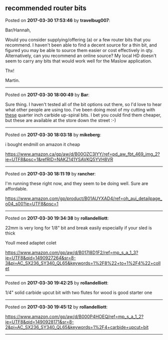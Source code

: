 ## recommended router bits
Posted on **2017-03-30 17:53:46** by **travelbug007**:

Bar/Hannah, 

Would you consider supplying/offering (a) or a few router bits that you recommend. I haven't been able to find a decent source for a thin bit, and figured you may be able to source them easier or cost effectively in qty. Alternatively, can you recommend an online source? My local HD doesn't seem to carry any bits that would work well for the Maslow application. 

Thx! 

Martin.

---

Posted on **2017-03-30 18:00:49** by **Bar**:

Sure thing. I haven't tested all of the bit options out there, so I'd love to hear what other people are using too. I've been doing most of my cutting with [these](http://www.homedepot.com/p/Diablo-1-4-in-Up-Spiral-Router-Bit-DR75101/204073552) quarter inch carbide up-spiral bits. I bet you could find them cheaper, but these are available at the store down the street :-)

---

Posted on **2017-03-30 18:03:18** by **mikeberg**:

i bought endmill on amazon it cheap 

https://www.amazon.ca/gp/aw/d/B00OZC3IYY/ref=pd_aw_fbt_469_img_2?ie=UTF8&psc=1&refRID=NAKZ141YSAVKQ5YVH8VR

---

Posted on **2017-03-30 18:11:19** by **rancher**:

I'm running these right now, and they seem to be doing well.  Sure are affordable.



https://www.amazon.com/gp/product/B01AUYXAD4/ref=oh_aui_detailpage_o04_s00?ie=UTF8&psc=1

---

Posted on **2017-03-30 19:34:38** by **rollandelliott**:

22mm is very long for 1/8" bit and break easily especially if your sled is thick

Youll meed adaptet colet

https://www.amazon.com/gp/aw/d/B017I8D1F2/ref=mp_s_a_1_3?ie=UTF8&qid=1490927264&sr=8-3&pi=AC_SX236_SY340_QL65&keywords=1%2F8%22+to+1%2F4%22+collet

---

Posted on **2017-03-30 19:42:25** by **rollandelliott**:

1/4" solid carbide upcut bit with two flutes for wood is good starter one

---

Posted on **2017-03-30 19:45:12** by **rollandelliott**:

https://www.amazon.com/gp/aw/d/B000P4HOEQ/ref=mp_s_a_1_2?ie=UTF8&qid=1490928171&sr=8-2&pi=AC_SX236_SY340_QL65&keywords=1%2F4+carbide+upcut+bit

---


